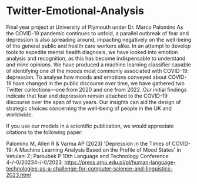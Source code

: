 # Twitter-Emotional-Analysis
Final year project at University of Plymouth under Dr. Marco Palomino
As the COVID-19 pandemic continues to unfold, a parallel outbreak of fear and depression is also spreading around, impacting
negatively on the well-being of the general public and health care workers alike. In an attempt to develop tools to expedite mental health
diagnosis, we have looked into emotion analysis and recognition, as this has become indispensable to understand and mine opinions.
We have produced a machine learning classifier capable of identifying one of the moods most commonly associated with COVID-19:
depression. To analyse how moods and emotions conveyed about COVID-19 have changed in the public discourse over time, we have
gathered two Twitter collections—one from 2020 and one from 2022. Our initial findings indicate that fear and depression remain
attached to the COVID-19 discourse over the span of two years. Our insights can aid the design of strategic choices concerning the
well-being of people in the UK and worldwide.

 
 If you use our models in a scientific publication, we would appreciate citations to the following paper:
 
 Palomino M, Allen R & Varma AP (2023) 'Depression in the Times of COVID-19: A Machine Learning Analysis Based on the Profile of Mood States' in Vetulani Z; Paroubek P 10th Language and Technology Conference 4-/-0/20234-/-0/2023, https://press.amu.edu.pl/pl/human-language-technologies-as-a-challenge-for-computer-science-and-linguistics-2023.html
